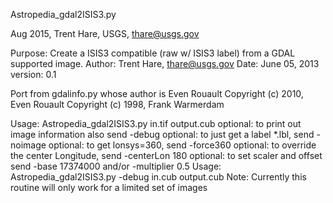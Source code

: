 Astropedia_gdal2ISIS3.py

Aug 2015, Trent Hare, USGS, thare@usgs.gov

Purpose: Create a ISIS3 compatible (raw w/ ISIS3 label) from a GDAL supported image.
Author:  Trent Hare, <thare@usgs.gov>
Date:    June 05, 2013
version: 0.1

Port from gdalinfo.py whose author is Even Rouault
Copyright (c) 2010, Even Rouault
Copyright (c) 1998, Frank Warmerdam


Usage: Astropedia_gdal2ISIS3.py in.tif output.cub
   optional: to print out image information also send -debug
   optional: to just get a label *.lbl, send -noimage
   optional: to get lonsys=360, send -force360
   optional: to override the center Longitude, send -centerLon 180
   optional: to set scaler and offset send -base 17374000 and/or -multiplier 0.5
Usage: Astropedia_gdal2ISIS3.py -debug in.cub output.cub
Note: Currently this routine will only work for a limited set of images
